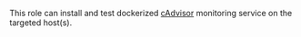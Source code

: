 This role can install and test dockerized [cAdvisor](https://github.com/google/cadvisor/)
monitoring service on the targeted host(s).
